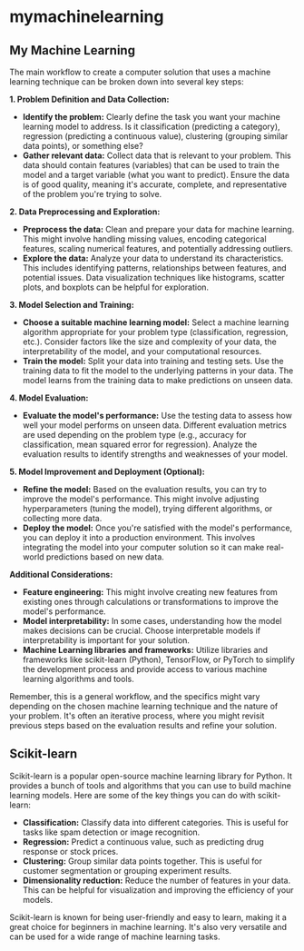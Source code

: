 # mymachinelearning

## My Machine Learning

The main workflow to create a computer solution that uses a machine learning technique can be broken down into several key steps:

**1. Problem Definition and Data Collection:**

   - **Identify the problem:** Clearly define the task you want your machine learning model to address. Is it classification (predicting a category), regression (predicting a continuous value), clustering (grouping similar data points), or something else?
   - **Gather relevant data:** Collect data that is relevant to your problem. This data should contain features (variables) that can be used to train the model and a target variable (what you want to predict). Ensure the data is of good quality, meaning it's accurate, complete, and representative of the problem you're trying to solve.

**2. Data Preprocessing and Exploration:**

   - **Preprocess the data:** Clean and prepare your data for machine learning. This might involve handling missing values, encoding categorical features, scaling numerical features, and potentially addressing outliers.
   - **Explore the data:** Analyze your data to understand its characteristics. This includes identifying patterns, relationships between features, and potential issues. Data visualization techniques like histograms, scatter plots, and boxplots can be helpful for exploration.

**3. Model Selection and Training:**

   - **Choose a suitable machine learning model:** Select a machine learning algorithm appropriate for your problem type (classification, regression, etc.). Consider factors like the size and complexity of your data, the interpretability of the model, and your computational resources.
   - **Train the model:** Split your data into training and testing sets. Use the training data to fit the model to the underlying patterns in your data. The model learns from the training data to make predictions on unseen data.

**4. Model Evaluation:**

   - **Evaluate the model's performance:** Use the testing data to assess how well your model performs on unseen data. Different evaluation metrics are used depending on the problem type (e.g., accuracy for classification, mean squared error for regression). Analyze the evaluation results to identify strengths and weaknesses of your model.

**5. Model Improvement and Deployment (Optional):**

   - **Refine the model:** Based on the evaluation results, you can try to improve the model's performance. This might involve adjusting hyperparameters (tuning the model), trying different algorithms, or collecting more data.
   - **Deploy the model:** Once you're satisfied with the model's performance, you can deploy it into a production environment. This involves integrating the model into your computer solution so it can make real-world predictions based on new data.

**Additional Considerations:**

- **Feature engineering:** This might involve creating new features from existing ones through calculations or transformations to improve the model's performance.
- **Model interpretability:**  In some cases, understanding how the model makes decisions can be crucial. Choose interpretable models if interpretability is important for your solution.
- **Machine Learning libraries and frameworks:** Utilize libraries and frameworks like scikit-learn (Python), TensorFlow, or PyTorch to simplify the development process and provide access to various machine learning algorithms and tools.

Remember, this is a general workflow, and the specifics might vary depending on the chosen machine learning technique and the nature of your problem. It's often an iterative process, where you might revisit previous steps based on the evaluation results and refine your solution.

## Scikit-learn

Scikit-learn is a popular open-source machine learning library for Python. It provides a bunch of tools and algorithms that you can use to build machine learning models.  Here are some of the key things you can do with scikit-learn:

* **Classification:** Classify data into different categories. This is useful for tasks like spam detection or image recognition.
* **Regression:** Predict a continuous value, such as predicting drug response or stock prices.
* **Clustering:** Group similar data points together. This is useful for customer segmentation or grouping experiment results.
* **Dimensionality reduction:** Reduce the number of features in your data. This can be helpful for visualization and improving the efficiency of your models.

Scikit-learn is known for being user-friendly and easy to learn, making it a great choice for beginners in machine learning. It's also very versatile and can be used for a wide range of machine learning tasks.
